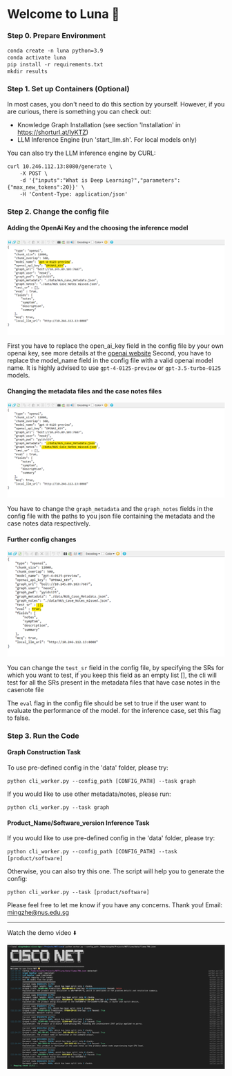 # Welcome to Luna 🔮

### Step 0. Prepare Environment
```shell
conda create -n luna python=3.9
conda activate luna
pip install -r requirements.txt
mkdir results
```

### Step 1. Set up Containers (Optional)
In most cases, you don't need to do this section by yourself. However, if you are curious, there is something you can check out:
* Knowledge Graph Installation (see section 'Installation' in https://shorturl.at/lyKTZ)
* LLM Inference Engine (run 'start_llm.sh'. For local models only)

You can also try the LLM inference engine by CURL:
```
curl 10.246.112.13:8080/generate \
    -X POST \
    -d '{"inputs":"What is Deep Learning?","parameters":{"max_new_tokens":20}}' \
    -H 'Content-Type: application/json'
```

### Step 2. Change the config file
#### Adding the OpenAi Key and the choosing the inference model 

![change](data/openai.png)

First you have to replace the open_ai_key field in the config file by your own openai key, see more details at the [openai website](https://platform.openai.com/api-keys)
Second, you have to replace the model_name field in the config file with a valid openai model name. It is highly advised to use ```gpt-4-0125-preview``` or ```gpt-3.5-turbo-0125``` models.

#### Changing the metadata files and the case notes files

![change](data/change_files.png)

You have to change the ```graph_metadata``` and the ```graph_notes``` fields in the config file with the paths to you json file containing the metadata and the case notes data respectively. 

#### Further config changes

![change](data/testing_srs.png)

You can change the ```test_sr``` field in the config file, by specifying the SRs for which you want to test, if you keep this field as an empty list [], the cli will test for all the SRs present in the metadata files that have case notes in the casenote file

The ```eval``` flag in the config file should be set to true if the user want to evaluate the performance of the model. for the inference case, set this flag to false.

### Step 3. Run the Code
#### Graph Construction Task
To use pre-defined config in the 'data' folder, please try:
```shell
python cli_worker.py --config_path [CONFIG_PATH] --task graph
```

If you would like to use other metadata/notes, please run:
```shell
python cli_worker.py --task graph
```

#### Product_Name/Software_version Inference Task
If you would like to use pre-defined config in the 'data' folder, please try:
```shell
python cli_worker.py --config_path [CONFIG_PATH] --task [product/software]
```

Otherwise, you can also try this one. The script will help you to generate the config:
```shell
python cli_worker.py --task [product/software]
```

Please feel free to let me know if you have any concerns. Thank you!
Email: mingzhe@nus.edu.sg

---

Watch the demo video ⬇️

[![Demo](data/demo.png)](https://www.youtube.com/watch?v=ZA4cExEgurE)

